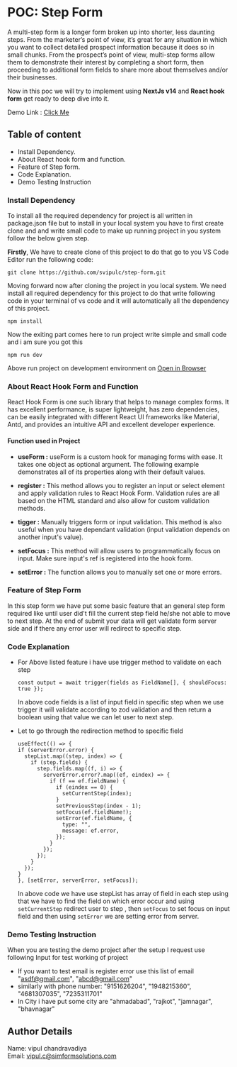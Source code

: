 # POC: Step Form

A multi-step form is a longer form broken up into shorter, less daunting steps. From the marketer’s point of view, it’s great for any situation in which you want to collect detailed prospect information because it does so in small chunks. From the prospect’s point of view, multi-step forms allow them to demonstrate their interest by completing a short form, then proceeding to additional form fields to share more about themselves and/or their businesses.

Now in this poc we will try to implement using **NextJs v14** and **React hook form** get ready to deep dive into it.

Demo Link : [Click Me](https://step-form-sigma.vercel.app/)

## Table of content

- Install Dependency.
- About React hook form and function.
- Feature of Step form.
- Code Explanation.
- Demo Testing Instruction

### Install Dependency

To install all the required dependency for project is all written in package.json file but to install in your local system you have to first create clone and and write small code to make up running project in you system follow the below given step.

**Firstly**, We have to create clone of this project to do that go to you VS Code Editor run the following code:

```
git clone https://github.com/svipulc/step-form.git
```

Moving forward now after cloning the project in you local system. We need install all required dependency for this project to do that write following code in your terminal of vs code and it will automatically all the dependency of this project.

```
npm install
```

Now the exiting part comes here to run project write simple and small code and i am sure you got this

```
npm run dev
```

Above run project on development environment on [Open in Browser](http://localhost:3000)

### About React Hook Form and Function

React Hook Form is one such library that helps to manage complex forms. It has excellent performance, is super lightweight, has zero dependencies, can be easily integrated with different React UI frameworks like Material, Antd, and provides an intuitive API and excellent developer experience.

#### Function used in Project

- **useForm :** useForm is a custom hook for managing forms with ease. It takes one object as optional argument. The following example demonstrates all of its properties along with their default values.

- **register :** This method allows you to register an input or select element and apply validation rules to React Hook Form. Validation rules are all based on the HTML standard and also allow for custom validation methods.

- **tigger :** Manually triggers form or input validation. This method is also useful when you have dependant validation (input validation depends on another input's value).

- **setFocus :** This method will allow users to programmatically focus on input. Make sure input's ref is registered into the hook form.

- **setError :** The function allows you to manually set one or more errors.

### Feature of Step Form

In this step form we have put some basic feature that an general step form required like until user did't fill the current step field he/she not able to move to next step. At the end of submit your data will get validate form server side and if there any error user will redirect to specific step.

### Code Explanation

- For Above listed feature i have use trigger method to validate on each step

  ```
  const output = await trigger(fields as FieldName[], { shouldFocus: true });
  ```

  In above code fields is a list of input field in specific step when we use trigger it will validate according to zod validation and then return a boolean using that value we can let user to next step.

- Let to go through the redirection method to specific field

  ```
  useEffect(() => {
  if (serverError.error) {
    stepList.map((step, index) => {
      if (step.fields) {
        step.fields.map((f, i) => {
          serverError.error?.map((ef, eindex) => {
            if (f == ef.fieldName) {
              if (eindex == 0) {
                setCurrentStep(index);
              }
              setPreviousStep(index - 1);
              setFocus(ef.fieldName!);
              setError(ef.fieldName, {
                type: "",
                message: ef.error,
              });
            }
          });
        });
      }
    });
  }
  }, [setError, serverError, setFocus]);
  ```

  In above code we have use stepList has array of field in each step using that we have to find the field on which error occur and using `setCurrentStep` redirect user to step , then `setFocus` to set focus on input field and then using `setError` we are setting error from server.

### Demo Testing Instruction

When you are testing the demo project after the setup I request use following Input for test working of project

- If you want to test email is register error use this list of email "asdf@gmail.com", "abcd@gmail.com"
- similarly with phone number: "9151626204", "1948215360", "4681307035", "7235311701"
- In City i have put some city are "ahmadabad", "rajkot", "jamnagar", "bhavnagar"

## Author Details
Name: vipul chandravadiya  
Email: vipul.c@simformsolutions.com
